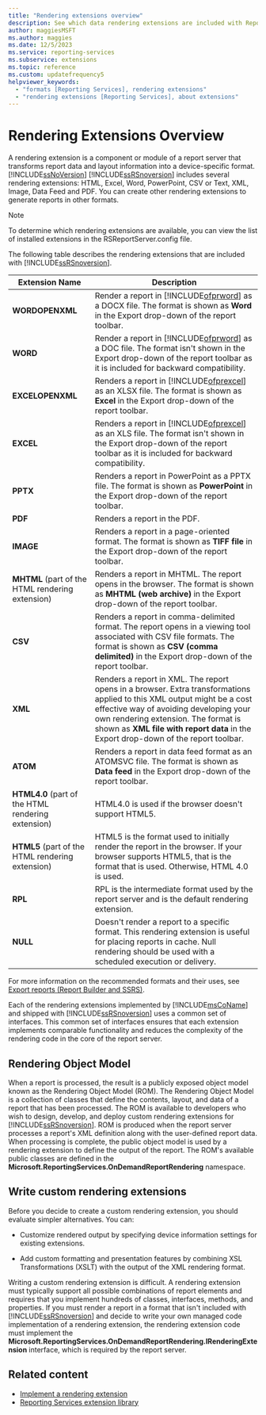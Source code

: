 ```yaml
---
title: "Rendering extensions overview"
description: See which data rendering extensions are included with Reporting Services. Learn how to add custom rendering extensions to generate reports in other formats.
author: maggiesMSFT
ms.author: maggies
ms.date: 12/5/2023
ms.service: reporting-services
ms.subservice: extensions
ms.topic: reference
ms.custom: updatefrequency5
helpviewer_keywords:
  - "formats [Reporting Services], rendering extensions"
  - "rendering extensions [Reporting Services], about extensions"
---
```


# Rendering Extensions Overview
  A rendering extension is a component or module of a report server that transforms report data and layout information into a device-specific format. [!INCLUDE[ssNoVersion](../../../includes/ssnoversion-md.md)] [!INCLUDE[ssRSnoversion](../../../includes/ssrsnoversion-md.md)] includes several rendering extensions: HTML, Excel, Word, PowerPoint, CSV or Text, XML, Image, Data Feed and PDF. You can create other rendering extensions to generate reports in other formats.
  
> [!NOTE]  
>  To determine which rendering extensions are available, you can view the list of installed extensions in the RSReportServer.config file.  
  
 The following table describes the rendering extensions that are included with [!INCLUDE[ssRSnoversion](../../../includes/ssrsnoversion-md.md)].  

|Extension Name|Description|
|--------------------|-----------------|
|**WORDOPENXML**|Render a report in [!INCLUDE[ofprword](../../../includes/ofprword-md.md)] as a DOCX file. The format is shown as **Word** in the Export drop-down of the report toolbar.|  
|**WORD**|Render a report in [!INCLUDE[ofprword](../../../includes/ofprword-md.md)] as a DOC file. The format isn't shown in the Export drop-down of the report toolbar as it is included for backward compatibility.|  
|**EXCELOPENXML**|Renders a report in [!INCLUDE[ofprexcel](../../../includes/ofprexcel-md.md)] as an XLSX file. The format is shown as **Excel** in the Export drop-down of the report toolbar.|
|**EXCEL**|Renders a report in [!INCLUDE[ofprexcel](../../../includes/ofprexcel-md.md)] as an XLS file. The format isn't shown in the Export drop-down of the report toolbar as it is included for backward compatibility.| 
|**PPTX**|Renders a report in PowerPoint as a PPTX file. The format is shown as **PowerPoint** in the Export drop-down of the report toolbar.|
|**PDF**|Renders a report in the PDF.|  
|**IMAGE**|Renders a report in a page-oriented format. The format is shown as **TIFF file** in the Export drop-down of the report toolbar.| 
|**MHTML** (part of the HTML rendering extension)|Renders a report in MHTML. The report opens in the browser. The format is shown as **MHTML (web archive)** in the Export drop-down of the report toolbar.|   
|**CSV**|Renders a report in comma-delimited format. The report opens in a viewing tool associated with CSV file formats. The format is shown as **CSV (comma delimited)** in the Export drop-down of the report toolbar.|  
|**XML**|Renders a report in XML. The report opens in a browser. Extra transformations applied to this XML output might be a cost effective way of avoiding developing your own rendering extension. The format is shown as **XML file with report data** in the Export drop-down of the report toolbar.|
|**ATOM**|Renders a report in data feed format as an ATOMSVC file. The format is shown as **Data feed** in the Export drop-down of the report toolbar.|
|**HTML4.0** (part of the HTML rendering extension)|HTML4.0 is used if the browser doesn't support HTML5.| 
|**HTML5** (part of the HTML rendering extension)|HTML5 is the format used to initially render the report in the browser. If your browser supports HTML5, that is the format that is used. Otherwise, HTML 4.0 is used.| 
|**RPL**|RPL is the intermediate format used by the report server and is the default rendering extension.|
|**NULL**|Doesn't render a report to a specific format. This rendering extension is useful for placing reports in cache. Null rendering should be used with a scheduled execution or delivery.|  
  
 For more information on the recommended formats and their uses, see [Export reports &#40;Report Builder and SSRS&#41;](../../../reporting-services/report-builder/export-reports-report-builder-and-ssrs.md).  
  
 Each of the rendering extensions implemented by [!INCLUDE[msCoName](../../../includes/msconame-md.md)] and shipped with [!INCLUDE[ssRSnoversion](../../../includes/ssrsnoversion-md.md)] uses a common set of interfaces. This common set of interfaces ensures that each extension implements comparable functionality and reduces the complexity of the rendering code in the core of the report server.  
  
## Rendering Object Model  
 When a report is processed, the result is a publicly exposed object model known as the Rendering Object Model (ROM). The Rendering Object Model is a collection of classes that define the contents, layout, and data of a report that has been processed. The ROM is available to developers who wish to design, develop, and deploy custom rendering extensions for [!INCLUDE[ssRSnoversion](../../../includes/ssrsnoversion-md.md)]. ROM is produced when the report server processes a report's XML definition along with the user-defined report data. When processing is complete, the public object model is used by a rendering extension to define the output of the report. The ROM's available public classes are defined in the **Microsoft.ReportingServices.OnDemandReportRendering** namespace.  
  
## Write custom rendering extensions  
 Before you decide to create a custom rendering extension, you should evaluate simpler alternatives. You can:  
  
-   Customize rendered output by specifying device information settings for existing extensions.  
  
-   Add custom formatting and presentation features by combining XSL Transformations (XSLT) with the output of the XML rendering format.  
  
 Writing a custom rendering extension is difficult. A rendering extension must typically support all possible combinations of report elements and requires that you implement hundreds of classes, interfaces, methods, and properties. If you must render a report in a format that isn't included with [!INCLUDE[ssRSnoversion](../../../includes/ssrsnoversion-md.md)] and decide to write your own managed code implementation of a rendering extension, the rendering extension code must implement the **Microsoft.ReportingServices.OnDemandReportRendering.IRenderingExtension** interface, which is required by the report server.  
  
## Related content

- [Implement a rendering extension](../../../reporting-services/extensions/rendering-extension/implementing-a-rendering-extension.md)   
- [Reporting Services extension library](../../../reporting-services/extensions/reporting-services-extension-library.md)  
  
  
